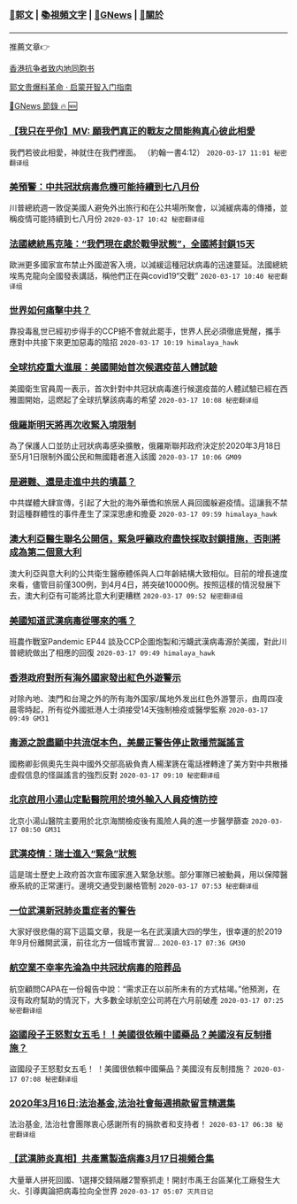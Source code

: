 ###  [:eagle:郭文](https://github.com/ourhimalayas/txt) | [:books:視頻文字](https://github.com/ourhimalayas/txt/blob/master/content/README.md) | [:newspaper:GNews](https://github.com/ourhimalayas/txt/blob/master/content/gnews/README.md) | [:pray:關於](https://github.com/ourhimalayas/home/tree/master/about)
---

推薦文章:point_right:

[香港抗争者致内地同胞书](https://github.com/ourhimalayas/news/blob/master/2019/08/a_letter_from_the_hong_kong_people.md)

[郭文贵爆料革命 · 启蒙开智入门指南](https://github.com/ourhimalayas/txt/issues/1)

[:newspaper:GNews 節錄 :fire: :new:](https://github.com/ourhimalayas/txt/blob/master/content/gnews/README.md) 



### [【我只在乎你】MV: 願我們真正的戰友之間能夠真心彼此相愛](/content/gnews/1/README.md)

我們若彼此相愛，神就住在我們裡面。 （約翰一書4:12）  `2020-03-17 11:01 秘密翻译组`

### [美預警：中共冠狀病毒危機可能持續到七八月份](/content/gnews/2/README.md)

川普總統週一敦促美國人避免外出旅行和在公共場所聚會，以減緩病毒的傳播，並稱疫情可能持續到七八月份  `2020-03-17 10:42 秘密翻译组`

### [法國總統馬克隆：“我們現在處於戰爭狀態”，全國將封鎖15天](/content/gnews/3/README.md)

歐洲更多國家宣布禁止外國遊客入境，以減緩這種冠狀病毒的迅速蔓延。法國總統埃馬克龍向全國發表講話，稱他們正在與covid19“交戰”  `2020-03-17 10:40 秘密翻译组`

### [世界如何痛擊中共？](/content/gnews/4/README.md)

靠投毒亂世已經初步得手的CCP絕不會就此罷手，世界人民必須徹底覺醒，攜手應對中共接下來更加惡毒的陰招  `2020-03-17 10:19 himalaya_hawk`

### [全球抗疫重大進展：美國開始首次候選疫苗人體試驗](/content/gnews/5/README.md)

美國衛生官員周一表示，首次針對中共冠狀病毒進行候選疫苗的人體試驗已經在西雅圖開始，這燃起了全球抗擊該病毒的希望  `2020-03-17 10:08 秘密翻译组`

### [俄羅斯明天將再次收緊入境限制](/content/gnews/6/README.md)

為了保護人口並防止冠狀病毒感染擴散，俄羅斯聯邦政府決定於2020年3月18日至5月1日限制外國公民和無國籍者進入該國  `2020-03-17 10:06 GM09`

### [是避難、還是走進中共的墳墓？](/content/gnews/7/README.md)

中共媒體大肆宣傳，引起了大批的海外華僑和旅居人員回國躲避疫情。這讓我不禁對這種群體性的事件產生了深深思慮和擔憂  `2020-03-17 09:59 himalaya_hawk`

### [澳大利亞醫生聯名公開信，緊急呼籲政府盡快採取封鎖措施，否則將成為第二個意大利](/content/gnews/8/README.md)

澳大利亞與意大利的公共衛生醫療體係與人口年齡結構大致相似。目前的增長速度來看，儘管目前僅300例，到4月4日，將突破10000例。按照這樣的情況發展下去，澳大利亞有可能將比意大利更糟糕  `2020-03-17 09:52 秘密翻译组`

### [美國知道武漢病毒從哪來的嗎？](/content/gnews/9/README.md)

班農作戰室Pandemic EP44 談及CCP企圖炮製和污衊武漢病毒源於美國，對此川普總統做出了相應的回復  `2020-03-17 09:49 himalaya_hawk`

### [香港政府對所有海外國家發出紅色外遊警示](/content/gnews/10/README.md)

对除內地、澳門和台灣之外的所有海外国家/属地外发出红色外游警示，由周四凌晨零時起，所有從外國抵港人士須接受14天強制檢疫或醫學監察  `2020-03-17 09:49 GM31`

### [毒源之說盡顯中共流氓本色，美嚴正警告停止散播荒誕謠言](/content/gnews/11/README.md)

國務卿彭佩奧先生與中國外交部高級負責人楊潔篪在電話裡轉達了美方對中共散播虛假信息的怪誕謠言的強烈反對  `2020-03-17 09:10 秘密翻译组`

### [北京啟用小湯山定點醫院用於境外輸入人員疫情防控](/content/gnews/12/README.md)

北京小湯山醫院主要用於北京海關檢疫後有風險人員的進一步醫學篩查  `2020-03-17 08:50 GM31`

### [武漢疫情：瑞士進入“緊急”狀態](/content/gnews/13/README.md)

這是瑞士歷史上政府首次宣布國家進入緊急狀態。部分軍隊已被動員，用以保障醫療系統的正常運行。邊境交通受到嚴格管制  `2020-03-17 07:53 秘密翻译组`

### [一位武漢新冠肺炎重症者的警告](/content/gnews/14/README.md)

大家好很悲傷的寫下這篇文章，我是一名在武漢讀大四的學生，很幸運的於2019年9月份離開武漢，前往北方一個城市實習...  `2020-03-17 07:36 GM30`

### [航空業不幸率先淪為中共冠狀病毒的陪葬品](/content/gnews/15/README.md)

航空顧問CAPA在一份報告中說：“需求正在以前所未有的方式枯竭。”他預測，在沒有政府幫助的情況下，大多數全球航空公司將在六月前破產  `2020-03-17 07:25 秘密翻译组`

### [盜國段子王怒懟女五毛！！美國很依賴中國藥品？美國沒有反制措施？](/content/gnews/16/README.md)

盜國段子王怒懟女五毛！ ！美國很依賴中國藥品？美國沒有反制措施？  `2020-03-17 07:08 秘密翻译组`

### [2020年3月16日:法治基金,法治社會每週捐款留言精選集](/content/gnews/17/README.md)

法治基金, 法治社會團隊衷心感謝所有的捐款者和支持者！  `2020-03-17 06:38 秘密翻译组`

### [【武漢肺炎真相】共產黨製造病毒3月17日視頻合集](/content/gnews/18/README.md)

大量華人拼死回國、1選擇交錢隔離2警察抓走！開封市禹王台區某化工廠發生大火、引導輿論把病毒拉向全世界  `2020-03-17 05:07 灭共日记`

